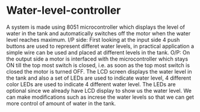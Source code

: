 # Water-level-controller

A system is made using 8051 microcontroller which displays the level of water in the tank and automatically switches off the motor when the water level reaches maximum.
I/P side: First looking at the input side 4 push buttons are used to represent differet water levels, in practical application a simple wire can be used and placed at different levels in the tank.
O/P: On the output side a motor is interfaced with the microcontroller which stays ON till the top most switch is closed, i.e. as soon as the top most switch is closed the motor is turned OFF.
The LCD screen displays the water level in the tank and also a set of LEDs are used to indicate water level, 4 different color LEDs are used to indicate 4 different water level. The LEDs are optional since we already have LCD display to show us the water level.
We can make modifications such as increse the water levels so that we can get more control of amount of water in the tank.
